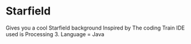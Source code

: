 # Starfield
Gives you a cool Starfield background
Inspired by The coding Train
IDE used is Processing 3.
Language = Java
